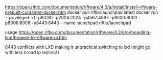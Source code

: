 
https://open.riftio.com/documentation/riftware/4.3/a/install/install-riftware-prebuilt-container-docker.htm
docker pull riftio/launchpad:latest
docker run --privileged -d -p80:80 -p2024:2024 -p4567:4567 -p8000:8000 -p8008:8008 -p8443:8443 --name launchpad riftio/launchpad

usage https://open.riftio.com/documentation/riftware/4.3/a/onboarding-lcm/browse-to-riftware-ui.htm

8443 conflicts with LXD making it unpractical switching to lxd (might go with less broad ip redirect)
